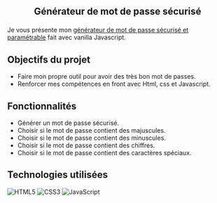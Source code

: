 ## <p align="center">Générateur de mot de passe sécurisé</p>
Je vous présente mon [générateur de mot de passe sécurisé et paramétrable](https://generateurmdp-laces.netlify.app/) fait avec vanilla Javascript.

## Objectifs du projet

- Faire mon propre outil pour avoir des très bon mot de passes.
- Renforcer mes compétences en front avec Html, css et Javascript.

## Fonctionnalités

-  Générer un mot de passe sécurisé.
-  Choisir si le mot de passe contient des majuscules. 
-  Choisir si le mot de passe contient des minuscules.
-  Choisir si le mot de passe contient des chiffres.
-  Choisir si le mot de passe contient des caractères spéciaux.

## Technologies utilisées

![HTML5](https://img.shields.io/badge/html5-%23E34F26.svg?style=for-the-badge&logo=html5&logoColor=white)
![CSS3](https://img.shields.io/badge/css3-%231572B6.svg?style=for-the-badge&logo=css3&logoColor=white)
![JavaScript](https://img.shields.io/badge/javascript-%23323330.svg?style=for-the-badge&logo=javascript&logoColor=%23F7DF1E)
